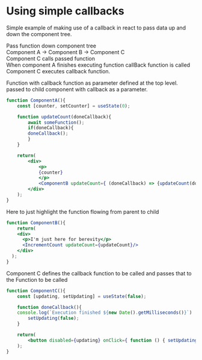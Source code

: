 # Using simple callbacks

Simple example of making use of a callback in react to pass data up and down the component tree.

Pass function down component tree </br>
Component A -> Component B -> Component C </br>
Component C calls passed function </br>
When component A finishes executing function callBack function is called </br>
Component C executes callback function.

Function with callback function as parameter defined at the top level. passed to child component with callback as a parameter.

```jsx
function ComponentA(){
    const [counter, setCounter] = useState(0);

    function updateCount(doneCallback){
        await someFunction();
        if(doneCallback){
        doneCallback();
        }
    }

    return(
        <div>
            <p>
            {counter}
            </p>
            <ComponentB updateCount={ (doneCallback) => {updateCount(doneCallback)}}/>
        </div>
    );
}
```

Here to just highlight the function flowing from parent to child

```jsx
function ComponentB(){
    return(
    <div>
      <p>I'm just here for berevity</p>
      <IncrementCount updateCount={updateCount}/>
    </div>
  );
}
```

Component C defines the callback function to be called and passes that to the Function to be called

```jsx
function ComponentC(){
    const [updating, setUpdating] = useState(false);

    function doneCallback(){
    console.log(`Execution finished ${new Date().getMilliseconds()}`)
        setUpdating(false);
    }

    return(
        <button disabled={updating} onClick={ function () { setUpdating(true); return updateCount(doneCallback) }}>Click me!</button>
    );
}
```
